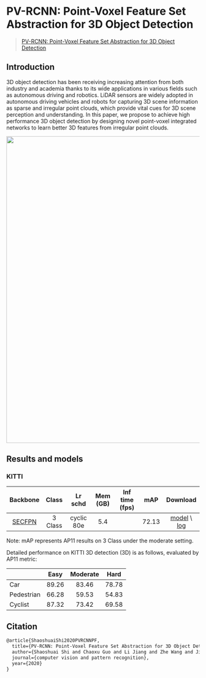 # PV-RCNN: Point-Voxel Feature Set Abstraction for 3D Object Detection

> [PV-RCNN: Point-Voxel Feature Set Abstraction for 3D Object Detection](https://arxiv.org/abs/1912.13192)

<!-- [ALGORITHM] -->

## Introduction

3D object detection has been receiving increasing attention from both industry and academia thanks to its wide applications in various fields such as autonomous driving and robotics. LiDAR sensors are widely adopted in autonomous driving vehicles and robots for capturing 3D scene information as sparse and irregular point clouds, which provide vital cues for 3D scene perception and understanding. In this paper, we propose to achieve high performance 3D object detection by designing novel point-voxel integrated networks to learn better 3D features from irregular point clouds.

<div align=center>
<img src="https://user-images.githubusercontent.com/88368822/202114244-ccf52f56-b8c9-4f1b-9cc2-80c7a9952c99.png" width="800"/>
</div>

## Results and models

### KITTI

|                    Backbone                     |  Class  |  Lr schd   | Mem (GB) | Inf time (fps) |  mAP  |         Download         |
| :---------------------------------------------: | :-----: | :--------: | :------: | :------------: | :---: | :----------------------: |
| [SECFPN](./pv_rcnn_8xb2-80e_kitti-3d-3class.py) | 3 Class | cyclic 80e |   5.4    |                | 72.13 | [model](<>) \\ [log](<>) |

Note: mAP represents AP11 results on 3 Class under the moderate setting.

Detailed performance on KITTI 3D detection (3D) is as follows, evaluated by AP11 metric:

|            | Easy  | Moderate | Hard  |
| ---------- | :---: | :------: | :---: |
| Car        | 89.26 |  83.46   | 78.78 |
| Pedestrian | 66.28 |  59.53   | 54.83 |
| Cyclist    | 87.32 |  73.42   | 69.58 |

## Citation

```latex
@article{ShaoshuaiShi2020PVRCNNPF,
  title={PV-RCNN: Point-Voxel Feature Set Abstraction for 3D Object Detection},
  author={Shaoshuai Shi and Chaoxu Guo and Li Jiang and Zhe Wang and Jianping Shi and Xiaogang Wang and Hongsheng Li},
  journal={computer vision and pattern recognition},
  year={2020}
}
```
